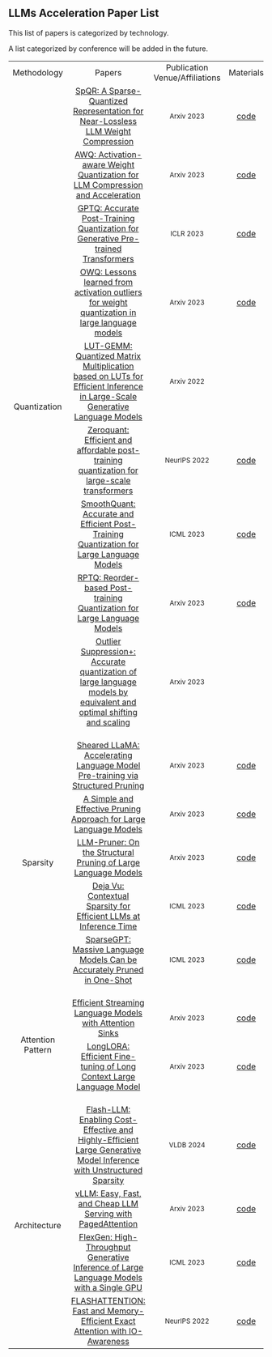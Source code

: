 ## LLMs Acceleration Paper List
This list of papers is categorized by technology. 

A list categorized by conference will be added in the future.
<table border=0 cellpadding=0 cellspacing=0 >
	<col width="10%" style='mso-width-source:userset;mso-width-alt:26080'>
	<col width="65%" style='mso-width-source:userset;mso-width-alt:26080'>
	<col width="20%" style='mso-width-source:userset;mso-width-alt:10944'>
	<col width="5%" style='mso-width-source:userset;mso-width-alt:6848'>
	<tr height=19 style='height:14.25pt'>
		<td class=xl6519452 width="10%" align="center">Methodology</td>
		<td class=xl6519452 width="65%" align="center">Papers</td>
		<td class=xl6519452 width="20%" align="center">Publication Venue/Affiliations</td>
		<td class=xl6519452 width="5%" align="center">Materials</td>
	</tr>
	<tr height=19 style='height:14.25pt'>
		<td rowspan=9 height=14.25 class=xl6519452 style='height:99.75pt' align="center">Quantization</td>
    	<td class=xl6519452 style='height:14.25pt' align="center"><a href="https://proceedings.neurips.cc/paper_files/paper/2019/hash/36ab62655fa81ce8735ce7cfdaf7c9e8-Abstract.html">SpQR: A Sparse-Quantized Representation for Near-Lossless LLM Weight Compression</a></td>
        <td class=xl6519452 align="center"><font size="2">Arxiv 2023</font></td>
		<td class=xl6519452 align="center"><a href="https://github.com/Vahe1994/SpQR">code</a></td>
    </tr>
	<tr height=19 style='height:14.25pt'>
    	<td height=19 class=xl6519452 style='height:14.25pt' align="center"><a href="https://arxiv.org/abs/2306.00978">AWQ: Activation-aware Weight Quantization for LLM Compression and Acceleration</a></td>
        <td class=xl6519452 align="center"><font size="2">Arxiv 2023</font></td>
		<td class=xl6519452 align="center"><a href="https://github.com/mit-han-lab/llm-awq">code</a></td>
    </tr>
	<tr height=19 style='height:14.25pt'>
    	<td height=19 class=xl6519452 style='height:14.25pt' align="center"><a href="https://arxiv.org/abs/2210.17323">GPTQ: Accurate Post-Training Quantization for Generative Pre-trained Transformers</a></td>
        <td class=xl6519452 align="center"><font size="2">ICLR 2023</font></td>
        <td class=xl6519452 align="center"><a href="https://github.com/IST-DASLab/gptq">code</a></td>
    </tr>
	<tr height=19 style='height:14.25pt'>
    	<td height=19 class=xl6519452 style='height:14.25pt' align="center"><a href="https://arxiv.org/abs/2306.02272">OWQ: Lessons learned from activation outliers for weight quantization in large language models</a></td>
        <td class=xl6519452 align="center"><font size="2">Arxiv 2023</font></td>
        <td class=xl6519452 align="center"><a href="https://github.com/xvyaward/owq">code</a></td>
    </tr>
	<tr height=19 style='height:14.25pt'>
    	<td height=19 class=xl6519452 style='height:14.25pt' align="center"><a href="https://arxiv.org/abs/2206.09557">LUT-GEMM: Quantized Matrix Multiplication based on LUTs for Efficient Inference in Large-Scale Generative Language Models</a></td>
        <td class=xl6519452 align="center"><font size="2">Arxiv 2022</font></td>
        <td class=xl6519452 align="center"></td>
    </tr>
	<tr height=19 style='height:14.25pt'>
		<td height=19 class=xl6519452 style='height:14.25pt' align="center"><a href="https://proceedings.neurips.cc/paper_files/paper/2022/hash/adf7fa39d65e2983d724ff7da57f00ac-Abstract-Conference.html">Zeroquant: Efficient and affordable post-training quantization for large-scale transformers</a></td>
        <td class=xl6519452 align="center"><font size="2">NeurIPS 2022</font></td>
	<td class=xl6519452 align="center"><a href="https://github.com/microsoft/DeepSpeed">code</a></td>
	</tr>
	<tr height=19 style='height:14.25pt'>
		<td height=19 class=xl6519452 style='height:14.25pt' align="center"><a href="https://proceedings.mlr.press/v202/xiao23c.html">SmoothQuant: Accurate and Efficient Post-Training Quantization for Large Language Models</a></td>
        <td class=xl6519452 align="center"><font size="2">ICML 2023</font></td>
		<td class=xl6519452 align="center"><a href="https://github.com/mit-han-lab/smoothquant">code</a></td>
	</tr>
	<tr height=19 style='height:14.25pt'>
		<td height=19 class=xl6519452 style='height:14.25pt' align="center"><a href="https://arxiv.org/abs/2304.01089">RPTQ: Reorder-based Post-training Quantization for Large Language Models</a></td>
        <td class=xl6519452 align="center"><font size="2">Arxiv 2023</font></td>
		<td class=xl6519452 align="center"><a href="https://github.com/hahnyuan/RPTQ4LLM">code</a></td>
	</tr>
	<tr height=19 style='height:14.25pt'>
		<td height=19 class=xl6519452 style='height:14.25pt' align="center"><a href="https://arxiv.org/abs/2304.01089">Outlier Suppression+: Accurate quantization of large language models by equivalent and optimal shifting and scaling</a></td>
        <td class=xl6519452 align="center"><font size="2">Arxiv 2023</font></td>
		<td class=xl6519452 align="center"></a></td>
	</tr>
	<tr height=19 style='height:14.25pt'>
    	<td height=19 class=xl6519452 style='height:14.25pt'></td>
    	<td class=xl6519452></td>
    	<td class=xl6519452></td>
        <td class=xl6519452></td>
    </tr>
	<tr height=19 style='height:14.25pt'>
		<td rowspan=5 height=57 class=xl6519452 style='height:85.5pt' align="center">Sparsity</td>
    	<td class=xl6519452 style='height:14.25pt' align="center"><a href="https://arxiv.org/pdf/2310.06694.pdf">Sheared LLaMA: Accelerating Language Model Pre-training via Structured Pruning</a></td>
        <td class=xl6519452 align="center"><font size="2">Arxiv 2023</font></td>
        	<td class=xl6519452 align="center"><a href="https://github.com/princeton-nlp/LLM-Shearing">code</a></td>
    </tr>
    	<td class=xl6519452 style='height:14.25pt' align="center"><a href="https://arxiv.org/abs/2306.11695">A Simple and Effective Pruning Approach for Large Language Models</a></td>
        <td class=xl6519452 align="center"><font size="2">Arxiv 2023</font></td>
        	<td class=xl6519452 align="center"><a href="https://github.com/locuslab/wanda">code</a></td>
    </tr>
	<tr height=19 style='height:14.25pt'>
    	<td height=19 class=xl6519452 style='height:14.25pt' align="center"><a href="https://arxiv.org/abs/2305.11627">LLM-Pruner: On the Structural Pruning of Large Language Models</a></td>
        <td class=xl6519452 align="center"><font size="2">Arxiv 2023</font></td>
		<td class=xl6519452 align="center"><a href="https://github.com/horseee/LLM-Pruner">code</a></td>
    </tr>
	<tr height=19 style='height:14.25pt'>
    	<td height=19 class=xl6519452 style='height:14.25pt' align="center"><a href="https://proceedings.mlr.press/v202/liu23am.html">Deja Vu: Contextual Sparsity for Efficient LLMs at Inference Time</a></td>
        <td class=xl6519452 align="center"><font size="2">ICML 2023</font></td>
		<td class=xl6519452 align="center"><a href="https://github.com/FMInference/DejaVu">code</a></td>
    </tr>
	<tr height=19 style='height:14.25pt'>
    	<td height=19 class=xl6519452 style='height:14.25pt' align="center"><a href="https://arxiv.org/abs/2301.00774">SparseGPT: Massive Language Models Can be Accurately Pruned in One-Shot</a></td>
        <td class=xl6519452 align="center"><font size="2">ICML 2023</font></td>
		<td class=xl6519452 align="center"><a href="https://github.com/IST-DASLab/sparsegpt">code</a></td>
    </tr>
	<tr height=19 style='height:14.25pt'>
    	<td height=19 class=xl6519452 style='height:14.25pt'></td>
    	<td class=xl6519452></td>
    	<td class=xl6519452></td>
        <td class=xl6519452></td>
    </tr>
	<tr height=19 style='height:14.25pt'>
		<td rowspan=2 height=95 class=xl6519452 style='height:85.5pt' align="center">Attention Pattern</td>
    	<td class=xl6519452 style='height:14.25pt' align="center"><a href="https://arxiv.org/abs/2309.17453">Efficient Streaming Language Models with Attention Sinks</a></td>
        <td class=xl6519452 align="center"><font size="2">Arxiv 2023</font></td>
        <td class=xl6519452 align="center"><a href="https://github.com/mit-han-lab/streaming-llm">code</a></td>
    </tr>
	<tr height=19 style='height:14.25pt'>
    	<td height=19 class=xl6519452 style='height:14.25pt' align="center"><a href="https://arxiv.org/pdf/2309.12307.pdf">LongLORA: Efficient Fine-tuning of Long Context Large Language Model</a></td>
        <td class=xl6519452 align="center"><font size="2">Arxiv 2023</font></td>
		<td class=xl6519452 align="center"><a href="https://github.com/dvlab-research/LongLoRA">code</a></td>
    </tr>
	<tr height=19 style='height:14.25pt'>
    	<td height=19 class=xl6519452 style='height:14.25pt'></td>
    	<td class=xl6519452></td>
    	<td class=xl6519452></td>
        <td class=xl6519452></td>
    </tr>
	<tr height=19 style='height:14.25pt'>
		<td rowspan=4 height=95 class=xl6519452 style='height:85.5pt' align="center">Architecture</td>
    	<td class=xl6519452 style='height:14.25pt' align="center"><a href="https://arxiv.org/abs/2309.10285">Flash-LLM: Enabling Cost-Effective and Highly-Efficient Large Generative Model Inference with Unstructured Sparsity</a></td>
        <td class=xl6519452 align="center"><font size="2">VLDB 2024</font></td>
        <td class=xl6519452 align="center"><a href="https://github.com/AlibabaResearch/flash-llm">code</a></td>
    </tr>
	<tr height=19 style='height:14.25pt'>
    	<td class=xl6519452 style='height:14.25pt' align="center"><a href="https://arxiv.org/pdf/2309.06180.pdf">vLLM: Easy, Fast, and Cheap LLM Serving with PagedAttention</a></td>
        <td class=xl6519452 align="center"><font size="2">Arxiv 2023</font></td>
        <td class=xl6519452 align="center"><a href="https://github.com/vllm-project/vllm">code</a></td>
    </tr>
	<tr height=19 style='height:14.25pt'>
    	<td class=xl6519452 style='height:14.25pt' align="center"><a href="https://arxiv.org/abs/2303.06865">FlexGen: High-Throughput Generative Inference of Large Language Models with a Single GPU</a></td>
        <td class=xl6519452 align="center"><font size="2">ICML 2023</font></td>
        <td class=xl6519452 align="center"><a href="https://github.com/FMInference/FlexGen">code</a></td>
    </tr>
	<tr height=19 style='height:14.25pt'>
    	<td class=xl6519452 style='height:14.25pt' align="center"><a href="https://proceedings.neurips.cc/paper_files/paper/2022/hash/67d57c32e20fd0a7a302cb81d36e40d5-Abstract-Conference.html">FLASHATTENTION: Fast and Memory-Efficient Exact Attention with IO-Awareness</a></td>
        <td class=xl6519452 align="center"><font size="2">NeurIPS 2022</font></td>
        <td class=xl6519452 align="center"><a href="https://github.com/Dao-AILab/flash-attention">code</a></td>
    </tr>
</table>
